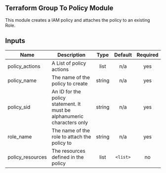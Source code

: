 ## Terraform Group To Policy Module

This module creates a IAM policy and  attaches the policy to an existing Role.

## Inputs

| Name | Description | Type | Default | Required |
|------|-------------|:----:|:-----:|:-----:|
| policy\_actions | A List of policy actions | list | n/a | yes |
| policy\_name | The name of the policy to create | string | n/a | yes |
| policy\_sid | An ID for the policy statement. It must be alphanumeric characters only | string | n/a | yes |
| role\_name | The name of the role to attach the policy to | string | n/a | yes |
| policy\_resources | The resources defined in the policy | list | `<list>` | no |

